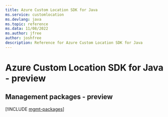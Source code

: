 ```yaml
---
title: Azure Custom Location SDK for Java
ms.service: customlocation
ms.devlang: java
ms.topic: reference
ms.data: 11/08/2022
ms.author: jfree
author: joshfree
description: Reference for Azure Custom Location SDK for Java
---
```

# Azure Custom Location SDK for Java - preview

## Management packages - preview
[!INCLUDE [mgmt-packages](custom-location-mgmt-index.md)]